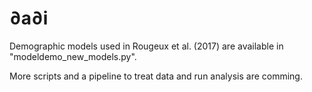 # ∂a∂i
Demographic models used in Rougeux et al. (2017) are available in "modeldemo_new_models.py".

More scripts and a pipeline to treat data and run analysis are comming.
